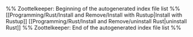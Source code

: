 %% Zoottelkeeper: Beginning of the autogenerated index file list  %%
 [[Programming/Rust/Install and Remove/Install with Rustup|Install with Rustup]]
 [[Programming/Rust/Install and Remove/uninstall Rust|uninstall Rust]]
%% Zoottelkeeper: End of the autogenerated index file list  %%

